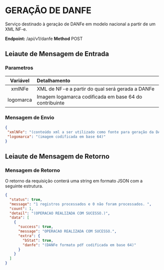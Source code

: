 # GERAÇÃO DE DANFE

Serviço destinado à geração de DANFe em modelo nacional a partir de um XML NF-e.

**Endpoint:** /api/v1/danfe
**Method** POST

## Leiaute de Mensagem de Entrada

### Parametros

| Variável | Detalhamento  |
| :---:  | :--- |
| xmlNFe | XML de NF-e a partir do qual será gerada a DANFe |
| logomarca | Imagem logamarca codificada em base 64 do contribuinte |


### Mensagem de Envio

```json
{
 "xmlNFe": "(conteúdo xml a ser utilizado como fonte para geração da DANFe)",
 "logomarca": "(imagem codificada em base 64)"
}
```

## Leiaute de Mensagem de Retorno

### Mensagem de Retorno

O retorno da requisição conterá uma string em formato JSON com a seguinte estrutura.

```json
{
  "status": true,
  "message": "1 registros processados e 0 não foram processados. ",
  "count": 1,
  "detail": "(OPERACAO REALIZADA COM SUCESSO.)",
  "data": [
    {
      "success": true,
      "message": "OPERACAO REALIZADA COM SUCESSO.",
      "extra": {
        "bStat": true,
        "danfe": "(DANFe formato pdf codificada em base 64)"        
      }
    }
  ]
}
```
